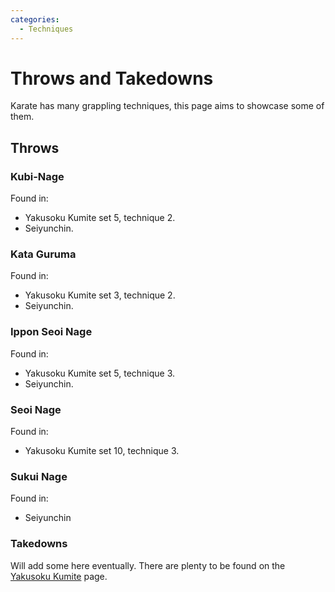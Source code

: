 ```yaml
---
categories:
  - Techniques
---
```


# Throws and Takedowns

Karate has many grappling techniques, this page aims to showcase some of them.

## Throws

### Kubi-Nage

<Wiki-Video url="https://www.youtube.com/watch?v=F-4fyNwx52w" />

Found in:

- Yakusoku Kumite set 5, technique 2.
- Seiyunchin.

### Kata Guruma

<Wiki-Video url="https://www.youtube.com/watch?v=wRiFwMLCjPg" />

Found in:

- Yakusoku Kumite set 3, technique 2.
- Seiyunchin.

### Ippon Seoi Nage

<Wiki-Video url="https://www.youtube.com/watch?v=OmKfUXAAdZ0" />

Found in:

- Yakusoku Kumite set 5, technique 3.
- Seiyunchin.

### Seoi Nage

<Wiki-Video url="https://www.youtube.com/watch?v=_-5Un6jLtRY" />

Found in:

- Yakusoku Kumite set 10, technique 3.

### Sukui Nage

<Wiki-Video url="https://youtu.be/sn13Bu3bxHE" />

Found in:

- Seiyunchin

### Takedowns

Will add some here eventually. There are plenty to be found on the [Yakusoku Kumite](/yakusoku-kumite/) page.
